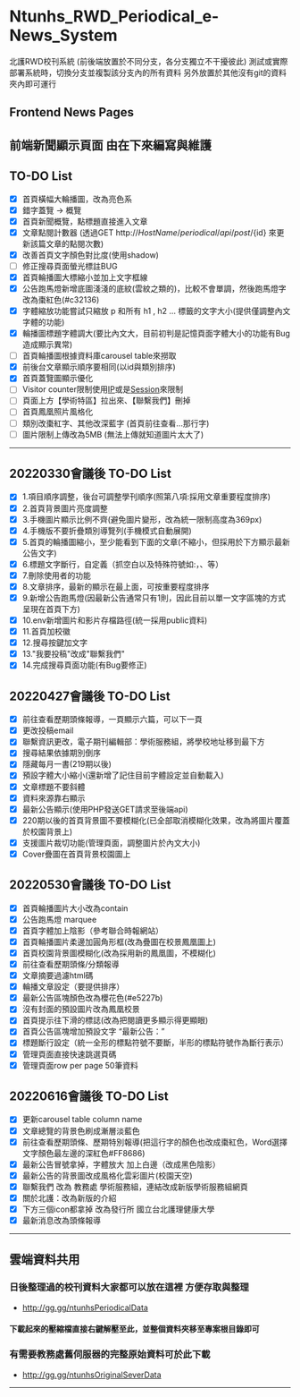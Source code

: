 # Ntunhs_RWD_Periodical_e-News_System
北護RWD校刊系統
(前後端放置於不同分支，各分支獨立不干擾彼此)
測試或實際部署系統時，切換分支並複製該分支內的所有資料
另外放置於其他沒有git的資料夾內即可運行

## Frontend News Pages
前端新聞顯示頁面
由在下來編寫與維護
---

## TO-DO List
- [x] 首頁橫幅大輪播圖，改為亮色系
- [x] 錯字蓋覽 -> 概覽
- [x] 首頁新聞概覽，點標題直接進入文章
- [x] 文章點閱計數器 (透過GET http://${HostName}/periodical/api/post/${id} 來更新該篇文章的點閱次數)
- [x] 改善首頁文字顏色對比度(使用shadow)
- [ ] 修正搜尋頁面螢光標註BUG
- [x] 首頁輪播圖大標縮小並加上文字框線
- [x] 公告跑馬燈新增底圖淺淺的底紋(雲紋之類的)，比較不會單調，然後跑馬燈字改為棗紅色(#c32136)
- [x] 字體縮放功能嘗試只縮放 p 和所有 h1 , h2  ... 標籤的文字大小(提供僅調整內文字體的功能)
- [x] 輪播圖標題字體調大(要比內文大，目前初判是記憶頁面字體大小的功能有Bug造成顯示異常)
- [ ] 首頁輪播圖根據資料庫carousel table來撈取
- [x] 前後台文章顯示順序要相同(以id與類別排序)
- [x] 首頁蓋覽圖顯示優化
- [ ] Visitor counter限制使用[IP](https://stackoverflow.com/questions/3003145/how-to-get-the-client-ip-address-in-php)或是[Session](https://stackoverflow.com/questions/43696936/simple-php-page-session-visit-counter-not-working)來限制
- [ ] 頁面上方【學術特區】拉出來、【聯繫我們】刪掉
- [ ] 首頁鳳凰照片風格化
- [ ] 類別改棗紅字、其他改深藍字 (首頁前往查看...那行字)
- [ ] 圖片限制上傳改為5MB (無法上傳就知道圖片太大了)

---

## 20220330會議後 TO-DO List
- [x] 1.項目順序調整，後台可調整學刊順序(照第八項:採用文章重要程度排序)
- [x] 2.首頁背景圖片亮度調整
- [x] 3.手機圖片顯示比例不齊(避免圖片變形，改為統一限制高度為369px)
- [x] 4.手機版不要折疊類別導覽列(手機模式自動展開)
- [x] 5.首頁的輪播圖縮小，至少能看到下面的文章(不縮小，但採用於下方顯示最新公告文字)
- [x] 6.標題文字斷行，自定義（抓空白以及特殊符號如:，、等）
- [x] 7.刪除使用者的功能
- [x] 8.文章排序，最新的顯示在最上面，可按重要程度排序
- [x] 9.新增公告跑馬燈(因最新公告通常只有1則，因此目前以單一文字區塊的方式呈現在首頁下方)
- [x] 10.env新增圖片和影片存檔路徑(統一採用public資料)
- [x] 11.首頁加校徽
- [x] 12.搜尋按鍵加文字
- [x] 13."我要投稿"改成"聯繫我們"
- [x] 14.完成搜尋頁面功能(有Bug要修正)

## 20220427會議後 TO-DO List
- [x] 前往查看歷期頭條報導，一頁顯示六篇，可以下一頁
- [x] 更改投稿email
- [x] 聯繫資訊更改，電子期刊編輯部：學術服務組，將學校地址移到最下方
- [x] 搜尋結果依據期別倒序
- [x] 隱藏每月一書(219期以後)
- [x] 預設字體大小縮小(還新增了記住目前字體設定並自動載入)
- [x] 文章標題不要斜體
- [x] 資料來源靠右顯示
- [x] 最新公告顯示(使用PHP發送GET請求至後端api)
- [x] 220期以後的首頁背景圖不要模糊化(已全部取消模糊化效果，改為將圖片覆蓋於校園背景上)
- [x] 支援圖片裁切功能(管理頁面，調整圖片於內文大小)
- [x] Cover疊圖在首頁背景校園圖上

## 20220530會議後 TO-DO List
- [x] 首頁輪播圖片大小改為contain
- [x] 公告跑馬燈 marquee
- [x] 首頁字體加上陰影（參考聯合時報網站）
- [x] 首頁輪播圖片柔邊加圓角形框(改為疊圖在校景鳳凰圖上)
- [x] 首頁校園背景圖模糊化(改為採用新的鳳凰圖，不模糊化)
- [x] 前往查看歷期頭條/分類報導
- [x] 文章摘要過濾html碼
- [x] 輪播文章設定（要提供排序）
- [x] 最新公告區塊顏色改為櫻花色(#e5227b) 
- [x] 沒有封面的預設圖片改為鳳凰校景
- [x] 首頁提示往下滑的標誌(改為把閱讀更多顯示得更顯眼)
- [x] 首頁公告區塊增加預設文字 “最新公告：”
- [x] 標題斷行設定（統一全形的標點符號不要斷，半形的標點符號作為斷行表示）
- [x] 管理頁面直接快速跳選頁碼
- [x] 管理頁面row per page 50筆資料

## 20220616會議後 TO-DO List
- [x] 更新carousel table column name
- [x] 文章總覽的背景色刷成漸層淡藍色
- [x] 前往查看歷期頭條、歷期特別報導(把這行字的顏色也改成棗紅色，Word選擇文字顏色最左邊的深紅色#FF8686)
- [x] 最新公告冒號拿掉，字體放大 加上白邊（改成黑色陰影）
- [x] 最新公告的背景圖改成風格化雲彩圖片(校園天空)
- [x] 聯繫我們 改為 教務處 學術服務組，連結改成新版學術服務組網頁
- [x] 關於北護：改為新版的介紹
- [x] 下方三個icon都拿掉 改為發行所 國立台北護理健康大學
- [x] 最新消息改為頭條報導

---
## 雲端資料共用

### 日後整理過的校刊資料大家都可以放在這裡 方便存取與整理

+ http://gg.gg/ntunhsPeriodicalData

#### 下載起來的壓縮檔直接右鍵解壓至此，並整個資料夾移至專案根目錄即可

### 有需要教務處舊伺服器的完整原始資料可於此下載

+ http://gg.gg/ntunhsOriginalSeverData

---